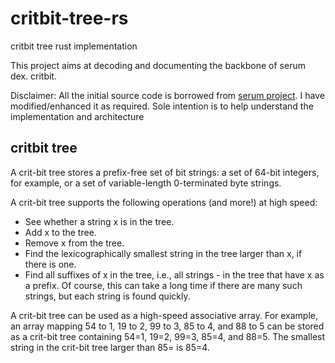 # critbit-tree-rs
critbit tree rust implementation

This project aims at decoding and documenting the backbone of serum dex. critbit.

Disclaimer: All the initial source code is borrowed from [serum project](https://github.com/project-serum/serum-dex/blob/master/dex/src/critbit.rs). I have modified/enhanced it as required. Sole intention is to help understand the implementation and architecture

## critbit tree 
A crit-bit tree stores a prefix-free set of bit strings: a set of 64-bit integers, for example, or a set of variable-length 0-terminated byte strings.

A crit-bit tree supports the following operations (and more!) at high speed:

- See whether a string x is in the tree.
- Add x to the tree.
- Remove x from the tree.
- Find the lexicographically smallest string in the tree larger than x, if there is one.
- Find all suffixes of x in the tree, i.e., all strings - in the tree that have x as a prefix. Of course, this can take a long time if there are many such strings, but each string is found quickly. 

A crit-bit tree can be used as a high-speed associative array. For example, an array mapping 54 to 1, 19 to 2, 99 to 3, 85 to 4, and 88 to 5 can be stored as a crit-bit tree containing 54=1, 19=2, 99=3, 85=4, and 88=5. The smallest string in the crit-bit tree larger than 85= is 85=4. 